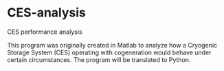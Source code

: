 # CES-analysis
CES performance analysis


This program was originally created in Matlab to analyze how a Cryogenic Storage System (CES) operating with cogeneration would behave under certain circumstances. The program will be translated to Python.
